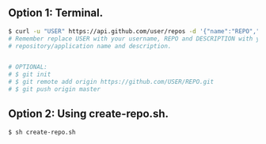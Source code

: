 ## Option 1: Terminal.
```bash
$ curl -u "USER" https://api.github.com/user/repos -d '{"name":"REPO","description":"DESCRIPTION"}'
# Remember replace USER with your username, REPO and DESCRIPTION with your 
# repository/application name and description.


# OPTIONAL:
# $ git init
# $ git remote add origin https://github.com/USER/REPO.git
# $ git push origin master
```

## Option 2: Using create-repo.sh.
```bash
$ sh create-repo.sh
```



